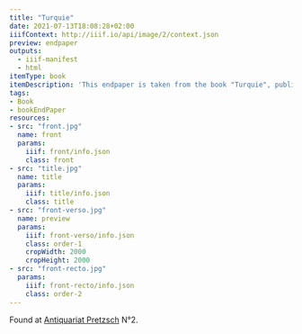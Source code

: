 ```yaml
---
title: "Turquie"
date: 2021-07-13T18:08:28+02:00
iiifContext: http://iiif.io/api/image/2/context.json
preview: endpaper
outputs:
  - iiif-manifest
  - html
itemType: book
itemDescription: 'This endpaper is taken from the book "Turquie", published around 1950 by Direction Générale de la Presse, de la Radiodiffusion et du Tourisme de Turquie in Ankara. <a class="worldcat" href="http://www.worldcat.org/oclc/62137467">&nbsp;</a>'
tags:
- Book
- bookEndPaper
resources:
- src: "front.jpg"
  name: front
  params:
    iiif: front/info.json
    class: front
- src: "title.jpg"
  name: title
  params:
    iiif: title/info.json
    class: title
- src: "front-verso.jpg"
  name: preview
  params:
    iiif: front-verso/info.json
    class: order-1
    cropWidth: 2000
    cropHeight: 2000   
- src: "front-recto.jpg"
  params:
    iiif: front-recto/info.json
    class: order-2
---
```




<!--more-->
<div class="source">
Found at <a target="_blank" href="https://antiquariat-pretzsch.de/">Antiquariat Pretzsch</a> N°2.
</div>
